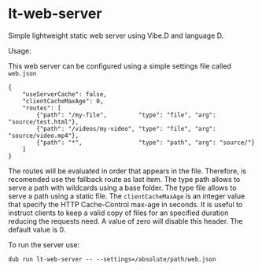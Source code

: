 # lt-web-server
Simple lightweight static web server using Vibe.D and language D.

Usage:

This web server can be configured using a simple settings file called `web.json`

    {
        "useServerCache": false,
        "clientCacheMaxAge": 0,
        "routes": [
            {"path": "/my-file",         "type": "file", "arg": "source/test.html"},
            {"path": "/videos/my-video", "type": "file", "arg": "source/video.mp4"},
            {"path": "*",                "type": "path", "arg": "source/"}
        ]
    }

The routes will be evaluated in order that appears in the file. Therefore, is recomended use the fallback route as last item.
The type path allows to serve a path with wildcards using a base folder.
The type file allows to serve a path using a static file.
The `clientCacheMaxAge` is an integer value that specify the HTTP Cache-Control max-age in seconds. It is useful to instruct clients to keep a valid copy of files for an specified duration reducing the requests need. A value of zero will disable this header. The default value is 0.

To run the server use:

    dub run lt-web-server -- --settings=/absolute/path/web.json
